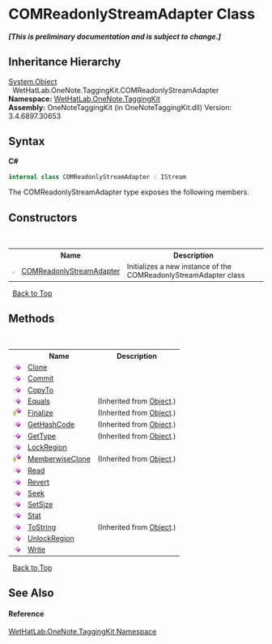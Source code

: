# COMReadonlyStreamAdapter Class
 _**\[This is preliminary documentation and is subject to change.\]**_


## Inheritance Hierarchy
<a href="http://msdn2.microsoft.com/en-us/library/e5kfa45b" target="_blank">System.Object</a><br />&nbsp;&nbsp;WetHatLab.OneNote.TaggingKit.COMReadonlyStreamAdapter<br />
**Namespace:**&nbsp;<a href="4e00c8ac-fc03-0e6d-d2fd-b2c7565a9aa0">WetHatLab.OneNote.TaggingKit</a><br />**Assembly:**&nbsp;OneNoteTaggingKit (in OneNoteTaggingKit.dll) Version: 3.4.6897.30653

## Syntax

**C#**<br />
``` C#
internal class COMReadonlyStreamAdapter : IStream
```

The COMReadonlyStreamAdapter type exposes the following members.


## Constructors
&nbsp;<table><tr><th></th><th>Name</th><th>Description</th></tr><tr><td>![Protected method](media/protmethod.gif "Protected method")</td><td><a href="ec269a3e-fa97-1fdc-3358-fcc957109651">COMReadonlyStreamAdapter</a></td><td>
Initializes a new instance of the COMReadonlyStreamAdapter class</td></tr></table>&nbsp;
<a href="#comreadonlystreamadapter-class">Back to Top</a>

## Methods
&nbsp;<table><tr><th></th><th>Name</th><th>Description</th></tr><tr><td>![Public method](media/pubmethod.gif "Public method")</td><td><a href="a2099a0f-a981-9caf-e289-772d24982c33">Clone</a></td><td /></tr><tr><td>![Public method](media/pubmethod.gif "Public method")</td><td><a href="1132f118-da75-6e98-33e0-3bc7ba264576">Commit</a></td><td /></tr><tr><td>![Public method](media/pubmethod.gif "Public method")</td><td><a href="fcda4fca-2d96-f99c-665b-47cc5c928b8c">CopyTo</a></td><td /></tr><tr><td>![Public method](media/pubmethod.gif "Public method")</td><td><a href="http://msdn2.microsoft.com/en-us/library/bsc2ak47" target="_blank">Equals</a></td><td> (Inherited from <a href="http://msdn2.microsoft.com/en-us/library/e5kfa45b" target="_blank">Object</a>.)</td></tr><tr><td>![Protected method](media/protmethod.gif "Protected method")</td><td><a href="http://msdn2.microsoft.com/en-us/library/4k87zsw7" target="_blank">Finalize</a></td><td> (Inherited from <a href="http://msdn2.microsoft.com/en-us/library/e5kfa45b" target="_blank">Object</a>.)</td></tr><tr><td>![Public method](media/pubmethod.gif "Public method")</td><td><a href="http://msdn2.microsoft.com/en-us/library/zdee4b3y" target="_blank">GetHashCode</a></td><td> (Inherited from <a href="http://msdn2.microsoft.com/en-us/library/e5kfa45b" target="_blank">Object</a>.)</td></tr><tr><td>![Public method](media/pubmethod.gif "Public method")</td><td><a href="http://msdn2.microsoft.com/en-us/library/dfwy45w9" target="_blank">GetType</a></td><td> (Inherited from <a href="http://msdn2.microsoft.com/en-us/library/e5kfa45b" target="_blank">Object</a>.)</td></tr><tr><td>![Public method](media/pubmethod.gif "Public method")</td><td><a href="9a326eed-fc0b-46b8-8c3c-49e439b275de">LockRegion</a></td><td /></tr><tr><td>![Protected method](media/protmethod.gif "Protected method")</td><td><a href="http://msdn2.microsoft.com/en-us/library/57ctke0a" target="_blank">MemberwiseClone</a></td><td> (Inherited from <a href="http://msdn2.microsoft.com/en-us/library/e5kfa45b" target="_blank">Object</a>.)</td></tr><tr><td>![Public method](media/pubmethod.gif "Public method")</td><td><a href="533cf682-710d-7cd3-1708-40185275408d">Read</a></td><td /></tr><tr><td>![Public method](media/pubmethod.gif "Public method")</td><td><a href="f82d22d1-78ae-027b-af22-8807b475a404">Revert</a></td><td /></tr><tr><td>![Public method](media/pubmethod.gif "Public method")</td><td><a href="8fe13a28-7ef9-6b35-6507-3ca76448bd23">Seek</a></td><td /></tr><tr><td>![Public method](media/pubmethod.gif "Public method")</td><td><a href="9ec6cf32-7b43-5460-74b0-f9e8193f5485">SetSize</a></td><td /></tr><tr><td>![Public method](media/pubmethod.gif "Public method")</td><td><a href="6de6ee98-427e-62d1-cb57-2d3288660c02">Stat</a></td><td /></tr><tr><td>![Public method](media/pubmethod.gif "Public method")</td><td><a href="http://msdn2.microsoft.com/en-us/library/7bxwbwt2" target="_blank">ToString</a></td><td> (Inherited from <a href="http://msdn2.microsoft.com/en-us/library/e5kfa45b" target="_blank">Object</a>.)</td></tr><tr><td>![Public method](media/pubmethod.gif "Public method")</td><td><a href="4b1bfc93-c9ca-916f-d370-56569e093511">UnlockRegion</a></td><td /></tr><tr><td>![Public method](media/pubmethod.gif "Public method")</td><td><a href="caaa45b1-f7d7-dec6-e4cc-d27aa0160975">Write</a></td><td /></tr></table>&nbsp;
<a href="#comreadonlystreamadapter-class">Back to Top</a>

## See Also


#### Reference
<a href="4e00c8ac-fc03-0e6d-d2fd-b2c7565a9aa0">WetHatLab.OneNote.TaggingKit Namespace</a><br />